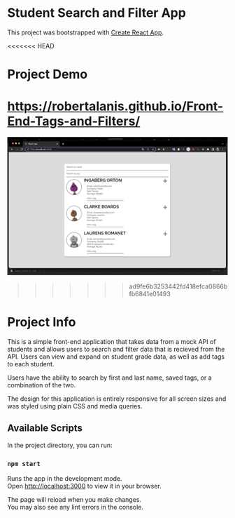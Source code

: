 # Student Search and Filter App

This project was bootstrapped with [Create React App](https://github.com/facebook/create-react-app).

<<<<<<< HEAD
# Project Demo

https://robertalanis.github.io/Front-End-Tags-and-Filters/
=======
![Website Screenshot](/public/screenshot.png)
>>>>>>> ad9fe6b3253442fd418efca0866bfb6841e01493

# Project Info

This is a simple front-end application that takes data from a mock API of students and allows users to search and filter data that is recieved from the API. Users can view and expand on student grade data, as well as add tags to each student.

Users have the ability to search by first and last name, saved tags, or a combination of the two.

The design for this application is entirely responsive for all screen sizes and was styled using plain CSS and media queries.

## Available Scripts

In the project directory, you can run:

### `npm start`

Runs the app in the development mode.\
Open [http://localhost:3000](http://localhost:3000) to view it in your browser.

The page will reload when you make changes.\
You may also see any lint errors in the console.

